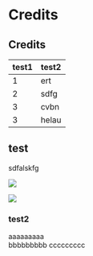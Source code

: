 # Credits

## Credits

| test1 | test2 |
| ----- | ----- |
| 1     | ert   |
| 2     | sdfg  |
| 3     | cvbn  |
| 3     | helau |

## test

sdfalskfg

![](.gitbook/assets/RASP\_PI\_4\_B\_01\_ANW.png)

![](.gitbook/assets/RASP\_PI\_4\_B\_01\_ANW.png)

### test2

aaaaaaaaa\
bbbbbbbbb ccccccccc
